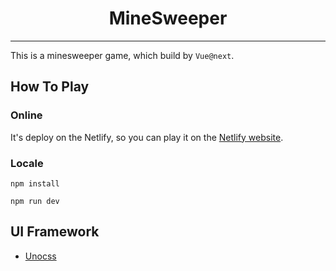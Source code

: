 # <center> MineSweeper

--- 
This is a minesweeper game, which build by `Vue@next`.


## How To Play
###  Online
It's deploy on the Netlify, so you can play it on the [Netlify website](https://hyx-minesweeper.netlify.app/).
### Locale
```
npm install

npm run dev
```

## UI Framework
* [Unocss](https://github.com/unocss/unocss)
